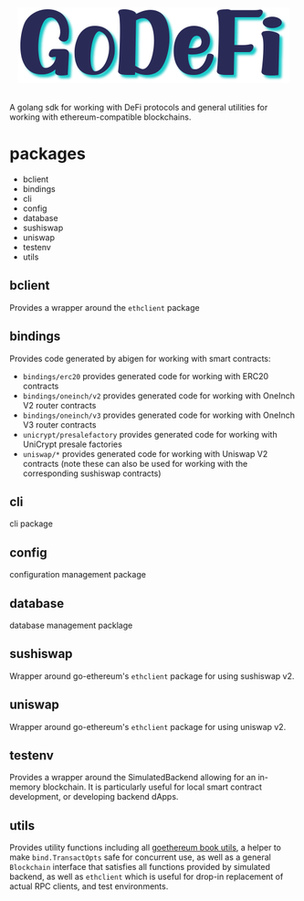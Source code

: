 <html>
<center><img src="./godefi.png"></img></center>
</br>
</html>

A golang sdk for working with DeFi protocols and general utilities for working with ethereum-compatible blockchains.

# packages

* bclient
* bindings
* cli
* config
* database
* sushiswap
* uniswap
* testenv
* utils


## bclient

Provides a wrapper around the `ethclient` package

## bindings

Provides code generated by abigen for working with smart contracts:

* `bindings/erc20` provides generated code for working with ERC20 contracts
* `bindings/oneinch/v2` provides generated code for working with OneInch V2 router contracts
* `bindings/oneinch/v3` provides generated code for working with OneInch V3 router contracts
* `unicrypt/presalefactory` provides generated code for working with UniCrypt presale factories
* `uniswap/*` provides generated code for working with Uniswap V2 contracts (note these can also be used for working with the corresponding sushiswap contracts)

## cli

cli package

## config

configuration management package

## database

database management packlage

## sushiswap

Wrapper around go-ethereum's `ethclient` package for using sushiswap v2.

## uniswap

Wrapper around go-ethereum's `ethclient` package for using uniswap v2. 

## testenv

Provides a wrapper around the SimulatedBackend allowing for an in-memory blockchain. It is particularly useful for local smart contract development, or developing backend dApps.

## utils

Provides utility functions including all [goethereum book utils](https://goethereumbook.org/en/util-go/), a helper to make `bind.TransactOpts` safe for concurrent use, as well as a general `Blockchain` interface that satisfies all functions provided by simulated backend, as well as `ethclient` which is useful for drop-in replacement of actual RPC clients, and test environments.
